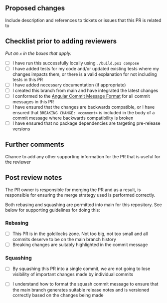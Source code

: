 ## Proposed changes

Include description and references to tickets or issues that this PR is related to

## Checklist prior to adding reviewers

_Put an `x` in the boxes that apply._

- [ ] I have run this successfully locally using `./build.ps1 compose`
- [ ] I have added tests for my code and/or updated existing tests where my changes impacts them, or there is a valid explanation for not including tests in this PR
- [ ] I have added necessary documentation (if appropriate)
- [ ] I created this branch from main and have integrated the latest changes
- [ ] I conformed to the [Angular Commit Message Format](https://gist.github.com/brianclements/841ea7bffdb01346392c#commit-message-format) for all commit messages in this PR
- [ ] I have ensured that the changes are backwards compatible, or I have ensured that `BREAKING CHANGE: <comment>` is included in the body of a commit message where backwards compatibility is broken
- [ ] I have ensured that no package dependencies are targeting pre-release versions

## Further comments

Chance to add any other supporting information for the PR that is useful for the reviewer

## Post review notes

The PR owner is responsible for merging the PR and as a result, is responsible for ensuring the merge strategy used is performed correctly.

Both rebasing and squashing are permitted into main for this repository. See below for supporting guidelines for doing this:

### Rebasing

- [ ] This PR is in the goldilocks zone. Not too big, not too small and all commits deserve to be on the main branch history
- [ ] Breaking changes are suitably highlighted in the commit message

### Squashing

- [ ] By squashing this PR into a single commit, we are not going to lose visibility of important changes made by individual commits
- [ ] I understand how to format the squash commit message to ensure that the main branch generates suitable release notes and is versioned correctly based on the changes being made

